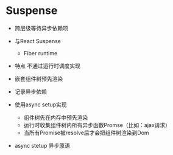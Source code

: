 # Suspense
- 跨层级等待异步依赖项

- 与React Suspense
  - Fiber runtime 

- 特点 不通过运行时调度实现



- 嵌套组件树预先渲染 

- 记录异步依赖

  

- 使用async setup实现
  - 组件树先在内存中预先渲染
  - 运行时收集组件树内所有异步函数Promse（比如：ajax请求）
  - 当所有Promise被resolve后才会把组件树渲染到Dom

- async stetup 异步原语






